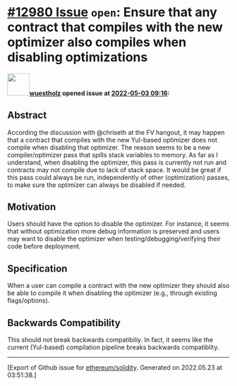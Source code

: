 # [\#12980 Issue](https://github.com/ethereum/solidity/issues/12980) `open`: Ensure that any contract that compiles with the new optimizer also compiles when disabling optimizations

#### <img src="https://avatars.githubusercontent.com/u/51156?v=4" width="50">[wuestholz](https://github.com/wuestholz) opened issue at [2022-05-03 09:16](https://github.com/ethereum/solidity/issues/12980):

## Abstract

According the discussion with @chriseth at the FV hangout, it may happen that a contract that compiles with the new Yul-based optimizer does not compile when disabling that optimizer. The reason seems to be a new compiler/optimizer pass that spills stack variables to memory. As far as I understand, when disabling the optimizer, this pass is currently not run and contracts may not compile due to lack of stack space. It would be great if this pass could always be run, independently of other (optimization) passes, to make sure the optimizer can always be disabled if needed.

## Motivation

Users should have the option to disable the optimizer. For instance, it seems that without optimization more debug information is preserved and users may want to disable the optimizer when testing/debugging/verifying their code before deployment.

## Specification

When a user can compile a contract with the new optimizer they should also be able to compile it when disabling the optimizer (e.g., through existing flags/options).

## Backwards Compatibility

This should not break backwards compatibiliy. In fact, it seems like the current (Yul-based) compilation pipeline breaks backwards compatiblity.





-------------------------------------------------------------------------------



[Export of Github issue for [ethereum/solidity](https://github.com/ethereum/solidity). Generated on 2022.05.23 at 03:51:38.]
